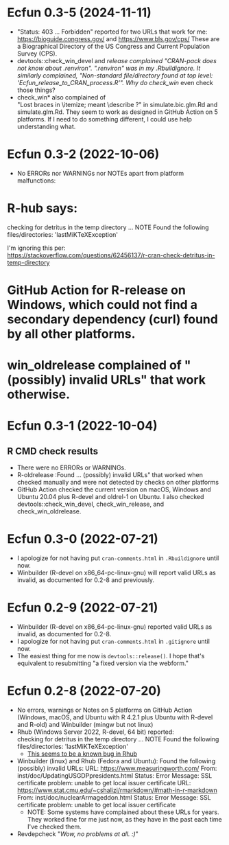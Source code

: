# Ecfun 0.3-5 (2024-11-11) 
* "Status: 403 ... Forbidden" reported for two URLs that work for me: 
 https://bioguide.congress.gov/ and https://www.bls.gov/cps/
 These are a Biographical Directory of the US Congress and 
 Current Population Survey (CPS). 
* devtools::check_win_devel and *release complained 
  "CRAN-pack does not know about .renviron". 
  ".renviron" was in my .Rbuildignore. 
  It similarly complained, 
  "Non-standard file/directory found at top level:
  'Ecfun_release_to_CRAN_process.R'". 
  Why do check_win* even check those things? 
* check_win* also complained of  
  "Lost braces in \itemize; meant \describe ?" in
  simulate.bic.glm.Rd and simulate.glm.Rd. 
  They seem to work as designed in GitHub Action 
  on 5 platforms. If I need to do something different, 
  I could use help understanding what. 

# Ecfun 0.3-2 (2022-10-06)
* No ERRORs nor WARNINGs nor NOTEs apart from platform malfunctions:  

# R-hub says: 
checking for detritus in the temp directory ... NOTE
Found the following files/directories:
  'lastMiKTeXException'

I'm ignoring this per:  
https://stackoverflow.com/questions/62456137/r-cran-check-detritus-in-temp-directory  
  
# GitHub Action for R-release on Windows, which could not find a secondary dependency (curl) found by all other platforms.  
  
# win_oldrelease complained of "(possibly) invalid URLs" that work otherwise.    
  
# Ecfun 0.3-1 (2022-10-04)
## R CMD check results
* There were no ERRORs or WARNINGs. 
* R-oldrelease :Found ... (possibly) invalid URLs" that worked when checked manually and were not detected by checks on other platforms
* GitHub Action checked the current version on macOS, Windows and Ubuntu 20.04 plus R-devel and oldrel-1 on Ubuntu.  I also checked devtools::check_win_devel, check_win_release, and check_win_oldrelease.  

# Ecfun 0.3-0 (2022-07-21)
* I apologize for not having put `cran-comments.html` in `.Rbuildignore` until now.  
* Winbuilder (R-devel on x86_64-pc-linux-gnu) will report valid URLs as invalid, as documented for 0.2-8 and previously.   

# Ecfun 0.2-9 (2022-07-21)
* Winbuilder (R-devel on x86_64-pc-linux-gnu) reported valid URLs as invalid, as documented for 0.2-8.  
* I apologize for not having put `cran-comments.html` in `.gitignore` until now.  
* The easiest thing for me now is `devtools::release()`.  I hope that's equivalent to resubmitting "a fixed version via the webform."

# Ecfun 0.2-8 (2022-07-20)
* No errors, warnings or Notes on 5 platforms on GitHub Action (Windows, macOS, and Ubuntu with R 4.2.1 plus Ubuntu with R-devel and R-old) and Winbuilder (mingw but not linux)
* Rhub (Windows Server 2022, R-devel, 64 bit) reported:  
checking for detritus in the temp directory ... NOTE
Found the following files/directories:
  'lastMiKTeXException'
  - [This seems to be a known bug in Rhub](https://github.com/r-hub/rhub/issues/503)
* Winbuilder (linux) and Rhub (Fedora and Ubuntu): 
Found the following (possibly) invalid URLs:
  URL: https://www.measuringworth.com/
    From: inst/doc/UpdatingUSGDPpresidents.html
    Status: Error
    Message: SSL certificate problem: unable to get local issuer certificate
  URL: https://www.stat.cmu.edu/~cshalizi/rmarkdown/#math-in-r-markdown
    From: inst/doc/nuclearArmageddon.html
    Status: Error
    Message: SSL certificate problem: unable to get local issuer certificate
  - NOTE:  Some systems have complained about these URLs for years. They worked fine for me just now, as they have in the past each time I've checked them.  
* Revdepcheck "*Wow, no problems at all. :)*"
